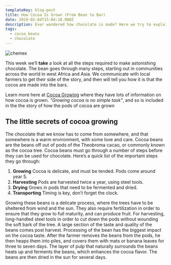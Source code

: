 ```yaml
---
templateKey: blog-post
title: How Cocoa Is Grown (From Bean to Bar)
date: 2019-02-04T15:04:10.000Z
description: Ever wondered how chocolate is made? Here we try to explain the steps taken to get the cocoa bean from the tree to the bar that we all love and enjoy.
tags:
  - cocoa beans
  - chocolate
---
```

![chemex](/img/cocoaTree.jpg)

This week we’ll **take** a look at all the steps required to make astonishing chocolate. The bean goes through many steps, starting out in communities across the world in west Africa and Asia. We communicate with local farmers to get their side of the story, and then will tell you how it is that the cocos are made into the bars.

Learn more here at [Cocoa Growing](https://www.cocoalife.org/in-the-cocoa-origins/a-story-on-farming-cocoa-growing) where they have lots of information on how cocoa is grown. _"Growing cocoa is no simple task"_, and so is included in the the story of how the pods of cocoa are grown

## The little secrets of cocoa growing

The chocolate that we know has to come from somewhere, and that somewhere is a warm environment, with some love and care. Cocoa beans are the beans off out of pods of the Theobroma cacao, or commonly known as the cocoa tree. Cocoa beans must go through a number of steps before they can be used for chocolate. Here’s a quick list of the important steps they go through:

1. **Growing** Cocoa is delicate, and must be tended. Pods come around year 5.
2. **Harvesting** Pods are harvested twice a year, using steel tools.
3. **Drying** Grows in pods that need to be fermented and dried.
4. **Transporting** Timing is key, don’t forget the clock.

Growing these beans is a delicate process, where the
trees have to be sheltered from wind and the sun. They also require fertilization in order to ensure that they grow to full maturity, and can produce fruit. For harvesting, long-handled steel tools in order to cut down the pods without wounding the soft bark of the tree.
A large section of the taste and quality of the beans comes post harvest. Processing of the bean has the biggest impact on the cocoa taste. After the farmer removes the beans from the pods, he then heaps them into piles, and covers them with mats or banana leaves for three to seven days. The layer of pulp that naturally surrounds the beans heats up and ferments the beans, which enhances the cocoa flavor. The beans are then dried in the sun for several days.
